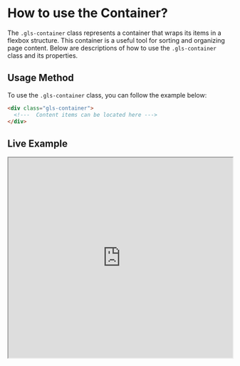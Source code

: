 # How to use the Container?

The `.gls-container` class represents a container that wraps its items in a flexbox structure. This container is a useful tool for sorting and organizing page content. Below are descriptions of how to use the `.gls-container` class and its properties.

## Usage Method

To use the `.gls-container` class, you can follow the example below:

```html
<div class="gls-container">
  <!---  Content items can be located here --->
</div>
````
## Live Example

<iframe src="https://stackblitz.com/edit/web-platform-rwyyfw?file=page2.html" width="100%" height="450"></iframe>

